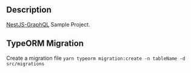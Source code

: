 ## Description

[NestJS-GraphQL](https://docs.nestjs.com/graphql/quick-start) Sample Project.

## TypeORM Migration

Create a migration file `yarn typeorm migration:create -n tableName -d src/migrations`
